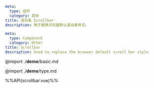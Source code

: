 ```yaml zh-CN
meta:
  type: 组件
  category: 其他
title: 滚动条 Scrollbar
description: 用于替换浏览器默认滚动条样式。
```

```yaml en-US
meta:
  type: Component
  category: Other
title: Scrollbar
description: Used to replace the browser default scroll bar style.
```

@import ./**demo**/basic.md

@import ./**demo**/type.md

%%API(scrollbar.vue)%%
